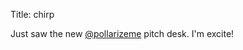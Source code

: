 Title: chirp

Just saw the new <a href="http://twitter.com/pollarizeme">@pollarizeme</a> pitch desk. I'm excite!
